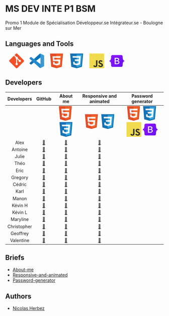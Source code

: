 # MS DEV INTE P1 BSM

Promo 1 Module de Spécialisation Développeur.se Intégrateur.se - Boulogne sur Mer

## Languages and Tools

&nbsp;&nbsp;
![img_git](./profile/img/git.svg)
&nbsp;&nbsp;
![img_vscode](./profile/img/vscode.svg)
&nbsp;&nbsp;
![img_html](./profile/img/html.svg)
&nbsp;&nbsp;
![img_css](./profile/img/css.svg)
&nbsp;&nbsp;
![img_javascript](./profile/img/javascript.svg)
&nbsp;&nbsp;
![img_bootstrap](./profile/img/bootstrap.svg)
<!-- &nbsp;&nbsp;
![img_php](./profile/img/php.svg) -->
<!-- &nbsp;&nbsp;
![img_docker](./profile/img/docker.svg) -->
<!-- &nbsp;&nbsp;
![img_mysql](./profile/img/mysql.svg) -->
<!-- &nbsp;&nbsp;
![img_wordpress](./profile/img/wordpress.svg) -->

## Developers

| Developers | GitHub | About me | Responsive and animated | Password generator |
| :----: | :----: | :----: | :----: | :----: |
|  |  | ![img_html](./profile/img/html.svg)&nbsp;![img_css](./profile/img/css.svg) | ![img_html](./profile/img/html.svg)&nbsp;![img_css](./profile/img/css.svg) | ![img_html](./profile/img/html.svg)&nbsp;![img_css](./profile/img/css.svg)&nbsp;![img_javascript](./profile/img/javascript.svg)&nbsp;![img_bootstrap](./profile/img/bootstrap.svg) |
| Alex | <a href="https://github.com/JunkBezoul">🔗</a> | <a href="https://github.com/ms-dev-inte-p1-bsm/about-me-ba">🔗</a> | <a href="https://github.com/ms-dev-inte-p1-bsm/responsive-and-animated-ba">🔗</a> |  |
| Antoine | <a href="https://github.com/6Yoru6">🔗</a> | <a href="https://github.com/ms-dev-inte-p1-bsm/about-me-ca">🔗</a> | <a href="https://github.com/ms-dev-inte-p1-bsm/responsive-and-animated-ca">🔗</a> |  |
| Julie | <a href="https://github.com/Julie-Charles16">🔗</a> | <a href="https://github.com/ms-dev-inte-p1-bsm/about-me-cj">🔗</a> | <a href="https://github.com/ms-dev-inte-p1-bsm/responsive-and-animated-cj">🔗</a> |  |
| Théo | <a href="https://github.com/Theo02-12">🔗</a> | <a href="https://github.com/ms-dev-inte-p1-bsm/about-me-ct">🔗</a> | <a href="https://github.com/ms-dev-inte-p1-bsm/responsive-and-animated-ct">🔗</a> |  |
| Eric | <a href="https://github.com/Ericdsr">🔗</a> | <a href="https://github.com/ms-dev-inte-p1-bsm/about-me-de">🔗</a> | <a href="https://github.com/ms-dev-inte-p1-bsm/responsive-and-animated-de">🔗</a> |  |
| Gregory | <a href="https://github.com/Gregory-Druelle">🔗</a> | <a href="https://github.com/ms-dev-inte-p1-bsm/about-me-dg">🔗</a> | <a href="https://github.com/ms-dev-inte-p1-bsm/responsive-and-animated-dg">🔗</a> |  |
| Cédric | <a href="https://github.com/DASyhef">🔗</a> | <a href="https://github.com/ms-dev-inte-p1-bsm/about-me-fc">🔗</a> | <a href="https://github.com/ms-dev-inte-p1-bsm/responsive-and-animated-fc">🔗</a> |  |
| Karl | <a href="https://github.com/Karl-Gavois">🔗</a> | <a href="https://github.com/ms-dev-inte-p1-bsm/about-me-gk">🔗</a> | <a href="https://github.com/ms-dev-inte-p1-bsm/responsive-and-animated-gk">🔗</a> |  |
| Manon | <a href="https://github.com/Manon2111">🔗</a> | <a href="https://github.com/ms-dev-inte-p1-bsm/about-me-gm">🔗</a> | <a href="https://github.com/ms-dev-inte-p1-bsm/responsive-and-animated-gm">🔗</a> |  |
| Kévin H | <a href="https://github.com/KevHelle">🔗</a> | <a href="https://github.com/ms-dev-inte-p1-bsm/about-me-hk">🔗</a> | <a href="https://github.com/ms-dev-inte-p1-bsm/responsive-and-animated-hk">🔗</a> |  |
| Kévin L | <a href="https://github.com/kevin-ledez">🔗</a> | <a href="https://github.com/ms-dev-inte-p1-bsm/about-me-lk">🔗</a> | <a href="https://github.com/ms-dev-inte-p1-bsm/responsive-and-animated-lk">🔗</a> |  |
| Maryline | <a href="https://github.com/Marylinelesaffre">🔗</a> | <a href="https://github.com/ms-dev-inte-p1-bsm/about-me-lm">🔗</a> | <a href="https://github.com/ms-dev-inte-p1-bsm/responsive-and-animated-lm">🔗</a> |  |
| Christopher | <a href="https://github.com/ChristopherNl">🔗</a> | <a href="https://github.com/ms-dev-inte-p1-bsm/about-me-nc">🔗</a> | <a href="https://github.com/ms-dev-inte-p1-bsm/responsive-and-animated-nc">🔗</a> |  |
| Geoffrey | <a href="https://github.com/Geoffrey184">🔗</a> | <a href="https://github.com/ms-dev-inte-p1-bsm/about-me-ng">🔗</a> | <a href="https://github.com/ms-dev-inte-p1-bsm/responsive-and-animated-ng">🔗</a> |  |
| Valentine | <a href="https://github.com/lalalex62">🔗</a> | <a href="https://github.com/ms-dev-inte-p1-bsm/about-me-qv">🔗</a> | <a href="https://github.com/ms-dev-inte-p1-bsm/responsive-and-animated-qv">🔗</a> |  |

## Briefs

- [About-me](https://github.com/ms-dev-inte-p1-bsm/about-me)
- [Responsive-and-animated](https://github.com/ms-dev-inte-p1-bsm/responsive-and-animated)
- [Password-generator](https://github.com/ms-dev-inte-p1-bsm/password-generator)

## Authors

* [Nicolas Herbez](https://github.com/nicolas-herbez)
